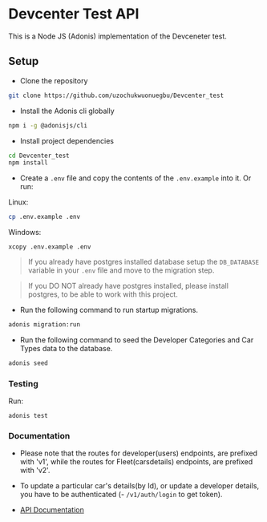 # Devcenter Test API

This is a Node JS (Adonis) implementation of the Devceneter test.

## Setup

- Clone the repository

```bash
git clone https://github.com/uzochukwuonuegbu/Devcenter_test
```

- Install the Adonis cli globally

```bash
npm i -g @adonisjs/cli
```

- Install project dependencies

```bash
cd Devcenter_test
npm install
```

- Create a `.env` file and copy the contents of the `.env.example` into it. Or run:

Linux:
```bash
cp .env.example .env
```

Windows:
```shell
xcopy .env.example .env
```

> If you already have postgres installed database setup the `DB_DATABASE` variable in your `.env` file and move to the migration step.

> If you DO NOT already have postgres installed, please install postgres, to be able to work with this project.


- Run the following command to run startup migrations.

```bash
adonis migration:run
```
- Run the following command to seed the Developer Categories and Car Types data to the database.
```bash
adonis seed
```

### Testing
 Run:

```shell
adonis test
```

### Documentation
- Please note that the routes for developer(users) endpoints, are prefixed with 'v1', while the routes for Fleet(carsdetails)   endpoints, are prefixed with 'v2'.

- To update a particular car's details(by Id), or update a developer details, you have to be authenticated (- `/v1/auth/login` to get token).

- [API Documentation](https://github.com/Uzzy1234/Devcenter_test/blob/master/v1API.md)
